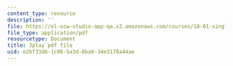 ```yaml
---
content_type: resource
description: ''
file: https://ol-ocw-studio-app-qa.s3.amazonaws.com/courses/18-01-single-variable-calculus-fall-2006/e2bf33d61c065a3d8ba934e3178a44ae_ryLdyDrBfvI.pdf
file_type: application/pdf
resourcetype: Document
title: 3play pdf file
uid: e2bf33d6-1c06-5a3d-8ba9-34e3178a44ae
---
```

